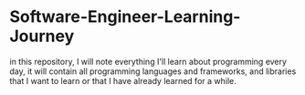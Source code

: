 # Software-Engineer-Learning-Journey
in this repository, I will note everything I'll learn about programming every day, it will contain all programming languages and frameworks, and libraries that I want to learn or that I have already learned for a while.
#  
